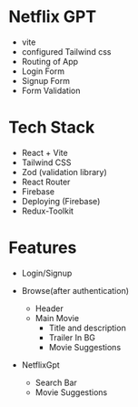 # Netflix GPT
- vite
- configured Tailwind css
- Routing of App 
- Login Form
- Signup Form
- Form Validation

# Tech Stack
- React + Vite
- Tailwind CSS
- Zod (validation library)
- React Router
- Firebase
- Deploying (Firebase)
- Redux-Toolkit

# Features

- Login/Signup
- Browse(after authentication)
    - Header
    - Main Movie
        - Title and description
        - Trailer In BG
        - Movie Suggestions

- NetflixGpt
    - Search Bar
    - Movie Suggestions

    

